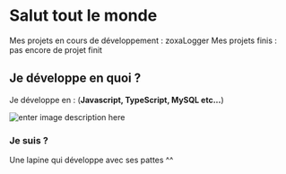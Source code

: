 # Salut tout le monde
Mes projets en cours de développement : zoxaLogger
Mes projets finis : pas encore de projet finit

## Je développe en quoi ?

Je développe en : (**Javascript, TypeScript, MySQL etc...**)

![enter image description here](https://encrypted-tbn0.gstatic.com/images?q=tbn:ANd9GcRsHY5iJAwbj1CK1RSjTa8XwWuy89XoTtcSwg&usqp=CAU)

### Je suis ?
Une lapine qui développe avec ses pattes ^^
